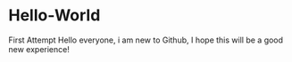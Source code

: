 # Hello-World
First Attempt
Hello everyone, i am new to Github, 
I hope this will be a good new experience!
